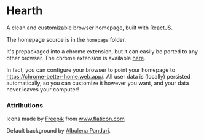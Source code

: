 # Hearth

A clean and customizable browser homepage, built with ReactJS.

The homepage source is in the `homepage` folder.

It's prepackaged into a chrome extension, but it can easily be ported to any other browser. The chrome extension is available [here](https://chrome.google.com/webstore/detail/hearth/ijmddefeloapjgmjnaoalfcgalfcncip).

In fact, you can configure your browser to point your homepage to https://chrome-better-home.web.app/. All user data is (locally) persisted automatically, so you can customize it however you want, and your data never leaves your computer!

### Attributions
Icons made by <a href="https://www.flaticon.com/authors/freepik" title="Freepik">Freepik</a> from <a href="https://www.flaticon.com/" title="Flaticon">www.flaticon.com</a>

Default background by [Albulena Panduri](https://walli.shanga.co/image/view/?id=793).
